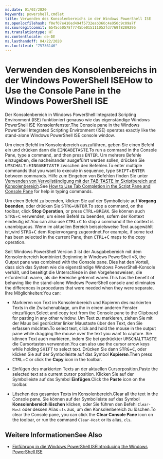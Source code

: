 ```yaml
---
ms.date: 01/02/2020
keywords: powershell,cmdlet
title: Verwenden des Konsolenbereichs in der Windows PowerShell ISE
ms.openlocfilehash: f0ef07e410ed494f5732eab360c4e050c9c09a7f
ms.sourcegitcommit: 6545c60578f7745be015111052fd7769f8289296
ms.translationtype: HT
ms.contentlocale: de-DE
ms.lasthandoff: 04/22/2020
ms.locfileid: "75736146"
---
```

# <a name="how-to-use-the-console-pane-in-the-windows-powershell-ise"></a><span data-ttu-id="4ef09-103">Verwenden des Konsolenbereichs in der Windows PowerShell ISE</span><span class="sxs-lookup"><span data-stu-id="4ef09-103">How to Use the Console Pane in the Windows PowerShell ISE</span></span>

<span data-ttu-id="4ef09-104">Der Konsolenbereich in Windows PowerShell Integrated Scripting Environment (ISE) funktioniert genauso wie das eigenständige Windows PowerShell ISE-Konsolenfenster.</span><span class="sxs-lookup"><span data-stu-id="4ef09-104">The Console pane in the Windows PowerShell Integrated Scripting Environment (ISE) operates exactly like the stand-alone Windows PowerShell ISE console window.</span></span>

<span data-ttu-id="4ef09-105">Um einen Befehl im Konsolenbereich auszuführen, geben Sie einen Befehl ein und drücken dann die <kbd>EINGABETASTE</kbd>.</span><span class="sxs-lookup"><span data-stu-id="4ef09-105">To run a command in the Console Pane, type a command, and then press <kbd>ENTER</kbd>.</span></span> <span data-ttu-id="4ef09-106">Um mehrere Befehle einzugeben, die nacheinander ausgeführt werden sollen, drücken Sie <kbd>UMSCHALT</kbd>+<kbd>EINGABETASTE</kbd> zwischen den Befehlen.</span><span class="sxs-lookup"><span data-stu-id="4ef09-106">To enter multiple commands that you want to execute in sequence, type <kbd>SHIFT</kbd>+<kbd>ENTER</kbd> between commands.</span></span> <span data-ttu-id="4ef09-107">Hilfe zum Eingeben von Befehlen finden Sie unter [Verwenden von Vervollständigung mit der TAB-TASTE im Skriptbereich und Konsolenbereich](How-to-Use-Tab-Completion-in-the-Script-Pane-and-Console-Pane.md).</span><span class="sxs-lookup"><span data-stu-id="4ef09-107">See [How to Use Tab Completion in the Script Pane and Console Pane](How-to-Use-Tab-Completion-in-the-Script-Pane-and-Console-Pane.md) for help in typing commands.</span></span>

<span data-ttu-id="4ef09-108">Um einen Befehl zu beenden, klicken Sie auf der Symbolleiste auf **Vorgang beenden**, oder drücken Sie <kbd>STRG</kbd>+<kbd>UNTBR</kbd>.</span><span class="sxs-lookup"><span data-stu-id="4ef09-108">To stop a command, on the toolbar, click **Stop Operation**, or press <kbd>CTRL</kbd>+<kbd>BREAK</kbd>.</span></span> <span data-ttu-id="4ef09-109">Sie können auch <kbd>STRG</kbd>+<kbd>C</kbd> verwenden, um einen Befehl zu beenden, sofern der Kontext eindeutig ist.</span><span class="sxs-lookup"><span data-stu-id="4ef09-109">You can also use <kbd>CTRL</kbd>+<kbd>C</kbd> to stop a command if the context is unambiguous.</span></span> <span data-ttu-id="4ef09-110">Wenn im aktuellen Bereich beispielsweise Text ausgewählt ist,wird <kbd>STRG</kbd>+<kbd>C</kbd> dem Kopiervorgang zugeordnet.</span><span class="sxs-lookup"><span data-stu-id="4ef09-110">For example, if some text has been selected in the current Pane, then <kbd>CTRL</kbd>+<kbd>C</kbd> maps to the copy operation.</span></span>

<span data-ttu-id="4ef09-111">Seit Windows PowerShell Version 3 ist der Ausgabebereich mit dem Konsolenbereich kombiniert.</span><span class="sxs-lookup"><span data-stu-id="4ef09-111">Beginning in Windows PowerShell v3, the Output pane was combined with the Console pane.</span></span> <span data-ttu-id="4ef09-112">Dies hat den Vorteil, dass sich das System wie die eigenständige Windows PowerShell-Konsole verhält, und beseitigt die Unterschiede in den Vorgehensweisen, die erforderlich waren, als die Bereiche getrennt waren.</span><span class="sxs-lookup"><span data-stu-id="4ef09-112">This has the benefit of behaving like the stand-alone Windows PowerShell console and eliminates the differences in procedures that were needed when they were separate.</span></span> <span data-ttu-id="4ef09-113">Ihre Möglichkeiten:</span><span class="sxs-lookup"><span data-stu-id="4ef09-113">You can:</span></span>

- <span data-ttu-id="4ef09-114">Markieren von Text im Konsolenbereich und Kopieren des markierten Texts in die Zwischenablage, um ihn in einem anderen Fenster einzufügen.</span><span class="sxs-lookup"><span data-stu-id="4ef09-114">Select and copy text from the Console pane to the Clipboard for pasting in any other window.</span></span> <span data-ttu-id="4ef09-115">Um Text zu markieren, ziehen Sie mit der Maus bei gedrückter linker Maustaste über den Text, den Sie erfassen möchten.</span><span class="sxs-lookup"><span data-stu-id="4ef09-115">To select text, click and hold the mouse in the output pane while dragging the mouse over the text you want to capture.</span></span> <span data-ttu-id="4ef09-116">Sie können Text auch markieren, indem Sie bei gedrückter <kbd>UMSCHALTTASTE</kbd> die Cursortasten verwenden.</span><span class="sxs-lookup"><span data-stu-id="4ef09-116">You can also use the cursor arrow keys while holding <kbd>SHIFT</kbd> to select text.</span></span> <span data-ttu-id="4ef09-117">Drücken Sie dann <kbd>STRG</kbd>+<kbd>C</kbd>, oder klicken Sie auf der Symbolleiste auf das Symbol **Kopieren**.</span><span class="sxs-lookup"><span data-stu-id="4ef09-117">Then press <kbd>CTRL</kbd>+<kbd>C</kbd> or click the **Copy** icon in the toolbar.</span></span>

- <span data-ttu-id="4ef09-118">Einfügen des markierten Texts an der aktuellen Cursorposition.</span><span class="sxs-lookup"><span data-stu-id="4ef09-118">Paste the selected text at a current cursor position.</span></span> <span data-ttu-id="4ef09-119">Klicken Sie auf der Symbolleiste auf das Symbol **Einfügen**.</span><span class="sxs-lookup"><span data-stu-id="4ef09-119">Click the **Paste** icon on the toolbar.</span></span>

- <span data-ttu-id="4ef09-120">Löschen des gesamten Texts im Konsolenbereich.</span><span class="sxs-lookup"><span data-stu-id="4ef09-120">Clear all the text in the Console pane.</span></span> <span data-ttu-id="4ef09-121">Sie können auf der Symbolleiste auf das Symbol **Konsolenbereich löschen** klicken, oder Sie führen den Befehl `Clear-Host` oder dessen Alias `cls` aus, um den Konsolenbereich zu löschen.</span><span class="sxs-lookup"><span data-stu-id="4ef09-121">To clear the Console pane, you can click the **Clear Console Pane** icon on the toolbar, or run the command `Clear-Host` or its alias, `cls`.</span></span>

## <a name="see-also"></a><span data-ttu-id="4ef09-122">Weitere Informationen</span><span class="sxs-lookup"><span data-stu-id="4ef09-122">See Also</span></span>

- [<span data-ttu-id="4ef09-123">Einführung in die Windows PowerShell ISE</span><span class="sxs-lookup"><span data-stu-id="4ef09-123">Introducing the Windows PowerShell ISE</span></span>](Introducing-the-Windows-PowerShell-ISE.md)
